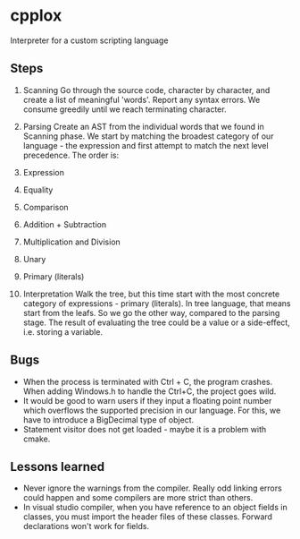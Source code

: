# cpplox
Interpreter for a custom scripting language

## Steps

1. Scanning
Go through the source code, character by character, and create a list of meaningful 'words'. Report any syntax errors.
We consume greedily until we reach terminating character.

2. Parsing
Create an AST from the individual words that we found in Scanning phase.
We start by matching the broadest category of our language - the expression and first attempt to match the next level precedence.
The order is:
1. Expression
2. Equality
3. Comparison
4. Addition + Subtraction
5. Multiplication and Division
6. Unary
7. Primary (literals)

3. Interpretation
Walk the tree, but this time start with the most concrete category of expressions - primary (literals). In tree language, that means start from the leafs.
So we go the other way, compared to the parsing stage.
The result of evaluating the tree could be a value or a side-effect, i.e. storing a variable.

## Bugs

- When the process is terminated with Ctrl + C, the program crashes. When adding Windows.h to handle the Ctrl+C, the project goes wild.
- It would be good to warn users if they input a floating point number which overflows the supported precision in our language. For this, we have to introduce a BigDecimal
type of object.
- Statement visitor does not get loaded - maybe it is a problem with cmake.


## Lessons learned

- Never ignore the warnings from the compiler. Really odd linking errors could happen and some compilers are more strict than others.
- In visual studio compiler, when you have reference to an object fields in classes, you must import the header files of these classes. Forward declarations won't work for fields.